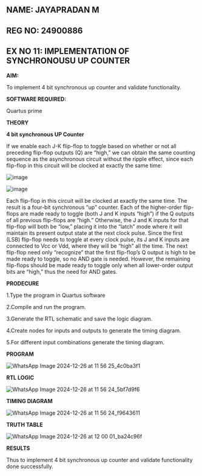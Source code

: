 
## NAME: JAYAPRADAN M 

## REG NO: 24900886

## EX NO 11: IMPLEMENTATION  OF  SYNCHRONOUSU UP COUNTER

**AIM:**

To implement 4 bit synchronous up counter and validate functionality.

**SOFTWARE REQUIRED:**

Quartus prime

**THEORY**

**4 bit synchronous UP Counter**

If we enable each J-K flip-flop to toggle based on whether or not all preceding flip-flop outputs (Q) are “high,” we can obtain the same counting sequence as the asynchronous circuit without the ripple effect, since each flip-flop in this circuit will be clocked at exactly the same time:

![image](https://github.com/naavaneetha/SYNCHRONOUS-UP-COUNTER/assets/154305477/d5db3fa0-e413-404c-b80e-b2f39d82e7e8)


![image](https://github.com/naavaneetha/SYNCHRONOUS-UP-COUNTER/assets/154305477/52cb61eb-d04b-442d-810c-31185a68410b)

Each flip-flop in this circuit will be clocked at exactly the same time.
The result is a four-bit synchronous “up” counter. Each of the higher-order flip-flops are made ready to toggle (both J and K inputs “high”) if the Q outputs of all previous flip-flops are “high.”
Otherwise, the J and K inputs for that flip-flop will both be “low,” placing it into the “latch” mode where it will maintain its present output state at the next clock pulse.
Since the first (LSB) flip-flop needs to toggle at every clock pulse, its J and K inputs are connected to Vcc or Vdd, where they will be “high” all the time.
The next flip-flop need only “recognize” that the first flip-flop’s Q output is high to be made ready to toggle, so no AND gate is needed.
However, the remaining flip-flops should be made ready to toggle only when all lower-order output bits are “high,” thus the need for AND gates.

**PRODECURE**

1.Type the program in Quartus software

2.Compile and run the program.

3.Generate the RTL schematic and save the logic diagram.

4.Create nodes for inputs and outputs to generate the timing diagram.

5.For different input combinations generate the timing diagram.

**PROGRAM**

![WhatsApp Image 2024-12-26 at 11 56 25_4c0ba3f1](https://github.com/user-attachments/assets/6c451ad2-0c8f-4e25-a940-99dd1aab8ae8)


**RTL LOGIC**

![WhatsApp Image 2024-12-26 at 11 56 24_5bf7d9f6](https://github.com/user-attachments/assets/91dd0e68-af03-4613-a8ba-af1e9cf6ac98)


**TIMING DIAGRAM**

![WhatsApp Image 2024-12-26 at 11 56 24_f9643611](https://github.com/user-attachments/assets/0498a4df-4c78-43f0-80db-f9424a9469ab)


**TRUTH TABLE**

![WhatsApp Image 2024-12-26 at 12 00 01_ba24c96f](https://github.com/user-attachments/assets/6142a882-c7eb-4f48-865a-334908c47b4d)

**RESULTS**

Thus to implement 4 bit synchronous up counter and validate functionality done successfully.
